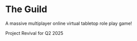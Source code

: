 # The Guild
A massive multiplayer online virtual tabletop role play game!

Project Revival for Q2 2025
